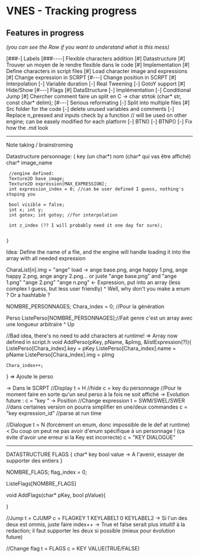 # VNES - Tracking progress

## Features in progress
*(you can see the Raw if you want to understand what is this mess)*

[###-] Labels
[###----] Flexible characters addition
	[#] Datastructure
	[#] Trouver un moyen de le rendre flexible dans le code
	[#] Implementation 
	[#] Define characters in script files
	[#] Load character image and expressions
	[#] Change expression in SCRPT
	[#---] Change position in SCRPT
		[#] Interpolation
		[-] Variable duration
		[-] Real Tweening
		[-] GotoY support
	[#] Hide/Show
[#---] Flags
	[#] DataStructure
	[-] Implémentation
	[-] Conditional Jump
[#] Chercher comment faire un split en C
	-> char strtok (char* str, const char* delim); 
[#---] Serious reformating
	[-] Split into multiple files
	[#] Src folder for the code
	[-] delete unused variables and comments
[-] Replace n_pressed and inputs check by a function // will be used on other engine; can be easely modified for each platform
	[-] BTN()
	[-] BTNP()
[-] Fix how the .md look


-----
Note taking / brainstroming

Datastructure personnage:
	{
	 key (un char*)
	 nom (char* qui vas être affiché)
	 char* image_name

	 //engine defined:
	 Texture2D base_image;
	 Texture2D expression[MAX_EXPRESSION];
	 int expression_index = 0; //can be user defined I guess, nothing's stoping you

	 bool visible = false;
	 int x; int y;
	 int gotox; int gotoy; //for interpolation

	 int z_index (?? I will probably need it one day for sure);

	 
	}

Idea:
Define the name of a file, and the engine will handle loading it into the array with all needed expression

CharaList[n].img = "ange"
load -> ange base.png, ange happy 1.png, ange happy 2.png, ange angry 2.png...
	or juste "ange base.png" and "ange 1.png" "ange 2.png" "ange n.png" <- Expression, put into an array (less complex I guess, but less user friendly)
																			^ Well, why don't you make a enum ? Or a hashtable ?


NOMBRE_PERSONNAGES;
Chara_index = 0; //Pour la génération

Perso ListePerso[NOMBRE_PERSONNAGES];//Fait genre c'est un array avec une longueur arbitraire
^ Up

//Bad idea, there's no need to add characters at runtime! => Array now defined in script.h
void AddPerso(pKey, pName, &pImg, &listExpression(?)){
	ListePerso[Chara_index].key = pKey
	ListePerso[Chara_index].name = pName
	ListePerso[Chara_index].img = pImg

	Chara_index++;
}
=> Ajoute le perso

-> Dans le SCRPT
//Display
t = H //hide
c = key du personnage //Pour le moment faire en sorte qu'un seul perso à la fois ne soit affiché
	-> Evolution future : c = "key <arg>" -> Position
//Change expression
t = SWM/SWEL/SWER //dans certaines version on pourra simplifier en une/deux commandes
c = "key expression_id" //parse at run time

//Dialogue
t = N (forcément un enum, donc impossible de le def at runtime) < Du coup on peut ne pas avoir d'enum spécifique à un personnage ! (ça évite d'avoir une erreur si la Key est incorrecte)
c = "KEY  DIALOGUE"

-----
DATASTRUCTURE FLAGS
{
	char* key
	bool  value -> A l'avenir, essayer de supporter des entiers
}

NOMBRE_FLAGS;
flag_index = 0;

ListeFlags[NOMBRE_FLAGS]

void AddFlags(char* pKey, bool pValue){

}


//Jump
t = CJUMP
c = FLAGKEY 1 KEYLABEL1 0 KEYLABEL2
	-> Si l'un des deux est ommis, juste faire index++
	-> True et false serait plus intuitif à la redaction; il faut supporter les deux si possible (mieux pour évolution future)

//Change flag
t = FLAGS
c = KEY VALUE(TRUE/FALSE)
